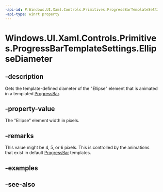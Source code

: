 ```yaml
---
-api-id: P:Windows.UI.Xaml.Controls.Primitives.ProgressBarTemplateSettings.EllipseDiameter
-api-type: winrt property
---
```


<!-- Property syntax
public double EllipseDiameter { get; }
-->

# Windows.UI.Xaml.Controls.Primitives.ProgressBarTemplateSettings.EllipseDiameter

## -description
Gets the template-defined diameter of the "Ellipse" element that is animated in a templated [ProgressBar](../windows.ui.xaml.controls/progressbar.md).


## -property-value
The "Ellipse" element width in pixels.

## -remarks
This value might be 4, 5, or 6 pixels. This is controlled by the animations that exist in default [ProgressBar](progressbartemplatesettings.md) templates.

## -examples

## -see-also
